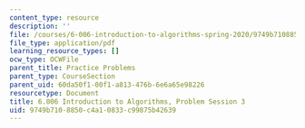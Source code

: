 ```yaml
---
content_type: resource
description: ''
file: /courses/6-006-introduction-to-algorithms-spring-2020/9749b7108850c4a10833c99875b42639_MIT6_006S20_prob3.pdf
file_type: application/pdf
learning_resource_types: []
ocw_type: OCWFile
parent_title: Practice Problems
parent_type: CourseSection
parent_uid: 60da50f1-00f1-a813-476b-6e6a65e98226
resourcetype: Document
title: 6.006 Introduction to Algorithms, Problem Session 3
uid: 9749b710-8850-c4a1-0833-c99875b42639
---
```

